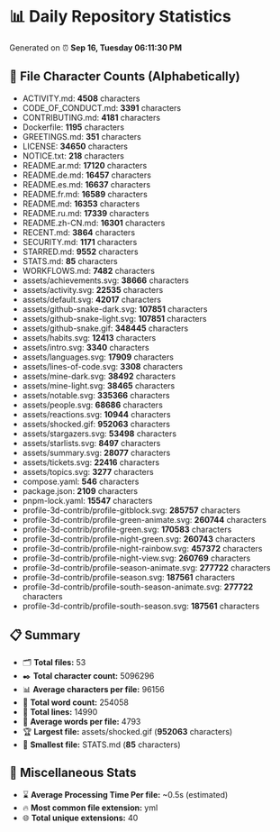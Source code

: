 # 📊 Daily Repository Statistics
Generated on ⏰ **Sep 16, Tuesday 06:11:30 PM**

## 📂 File Character Counts (Alphabetically)
- ACTIVITY.md: **4508** characters
- CODE_OF_CONDUCT.md: **3391** characters
- CONTRIBUTING.md: **4181** characters
- Dockerfile: **1195** characters
- GREETINGS.md: **351** characters
- LICENSE: **34650** characters
- NOTICE.txt: **218** characters
- README.ar.md: **17120** characters
- README.de.md: **16457** characters
- README.es.md: **16637** characters
- README.fr.md: **16589** characters
- README.md: **16353** characters
- README.ru.md: **17339** characters
- README.zh-CN.md: **16301** characters
- RECENT.md: **3864** characters
- SECURITY.md: **1171** characters
- STARRED.md: **9552** characters
- STATS.md: **85** characters
- WORKFLOWS.md: **7482** characters
- assets/achievements.svg: **38666** characters
- assets/activity.svg: **22535** characters
- assets/default.svg: **42017** characters
- assets/github-snake-dark.svg: **107851** characters
- assets/github-snake-light.svg: **107851** characters
- assets/github-snake.gif: **348445** characters
- assets/habits.svg: **12413** characters
- assets/intro.svg: **3340** characters
- assets/languages.svg: **17909** characters
- assets/lines-of-code.svg: **3308** characters
- assets/mine-dark.svg: **38492** characters
- assets/mine-light.svg: **38465** characters
- assets/notable.svg: **335366** characters
- assets/people.svg: **68686** characters
- assets/reactions.svg: **10944** characters
- assets/shocked.gif: **952063** characters
- assets/stargazers.svg: **53498** characters
- assets/starlists.svg: **8497** characters
- assets/summary.svg: **28077** characters
- assets/tickets.svg: **22416** characters
- assets/topics.svg: **3277** characters
- compose.yaml: **546** characters
- package.json: **2109** characters
- pnpm-lock.yaml: **15547** characters
- profile-3d-contrib/profile-gitblock.svg: **285757** characters
- profile-3d-contrib/profile-green-animate.svg: **260744** characters
- profile-3d-contrib/profile-green.svg: **170583** characters
- profile-3d-contrib/profile-night-green.svg: **260743** characters
- profile-3d-contrib/profile-night-rainbow.svg: **457372** characters
- profile-3d-contrib/profile-night-view.svg: **260769** characters
- profile-3d-contrib/profile-season-animate.svg: **277722** characters
- profile-3d-contrib/profile-season.svg: **187561** characters
- profile-3d-contrib/profile-south-season-animate.svg: **277722** characters
- profile-3d-contrib/profile-south-season.svg: **187561** characters

## 📋 Summary
- 🗂️ **Total files:** 53
- ✒️ **Total character count:** 5096296
- 📊 **Average characters per file:** 96156
- 📝 **Total word count:** 254058
- 🧾 **Total lines:** 14990
- 📐 **Average words per file:** 4793
- 🏆 **Largest file:** assets/shocked.gif (**952063** characters)
- 🥉 **Smallest file:** STATS.md (**85** characters)

## 🌟 Miscellaneous Stats
- ⌛ **Average Processing Time Per file:** ~0.5s (estimated)
- 🔥 **Most common file extension:** yml
- 🌐 **Total unique extensions:** 40
